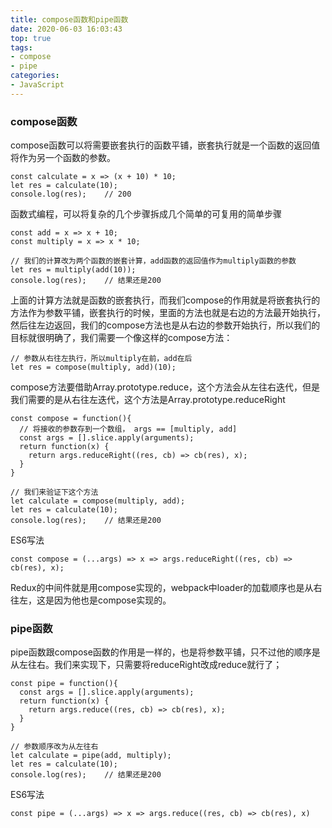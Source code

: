 ```yaml
---
title: compose函数和pipe函数
date: 2020-06-03 16:03:43
top: true
tags:
- compose
- pipe
categories:
- JavaScript
---
```

### compose函数
compose函数可以将需要嵌套执行的函数平铺，嵌套执行就是一个函数的返回值将作为另一个函数的参数。
<!--more-->

```
const calculate = x => (x + 10) * 10;
let res = calculate(10);
console.log(res);    // 200
```
函数式编程，可以将复杂的几个步骤拆成几个简单的可复用的简单步骤
```
const add = x => x + 10;
const multiply = x => x * 10;

// 我们的计算改为两个函数的嵌套计算，add函数的返回值作为multiply函数的参数
let res = multiply(add(10));
console.log(res);    // 结果还是200
```
上面的计算方法就是函数的嵌套执行，而我们compose的作用就是将嵌套执行的方法作为参数平铺，嵌套执行的时候，里面的方法也就是右边的方法最开始执行，然后往左边返回，我们的compose方法也是从右边的参数开始执行，所以我们的目标就很明确了，我们需要一个像这样的compose方法：
```
// 参数从右往左执行，所以multiply在前，add在后
let res = compose(multiply, add)(10);
```
compose方法要借助Array.prototype.reduce，这个方法会从左往右迭代，但是我们需要的是从右往左迭代，这个方法是Array.prototype.reduceRight
```
const compose = function(){
  // 将接收的参数存到一个数组， args == [multiply, add]
  const args = [].slice.apply(arguments);
  return function(x) {
    return args.reduceRight((res, cb) => cb(res), x);
  }
}

// 我们来验证下这个方法
let calculate = compose(multiply, add);
let res = calculate(10);
console.log(res);    // 结果还是200
```
ES6写法
```
const compose = (...args) => x => args.reduceRight((res, cb) => cb(res), x);
```
Redux的中间件就是用compose实现的，webpack中loader的加载顺序也是从右往左，这是因为他也是compose实现的。

### pipe函数
pipe函数跟compose函数的作用是一样的，也是将参数平铺，只不过他的顺序是从左往右。我们来实现下，只需要将reduceRight改成reduce就行了；
```
const pipe = function(){
  const args = [].slice.apply(arguments);
  return function(x) {
    return args.reduce((res, cb) => cb(res), x);
  }
}

// 参数顺序改为从左往右
let calculate = pipe(add, multiply);
let res = calculate(10);
console.log(res);    // 结果还是200
```
ES6写法
```
const pipe = (...args) => x => args.reduce((res, cb) => cb(res), x)
```
